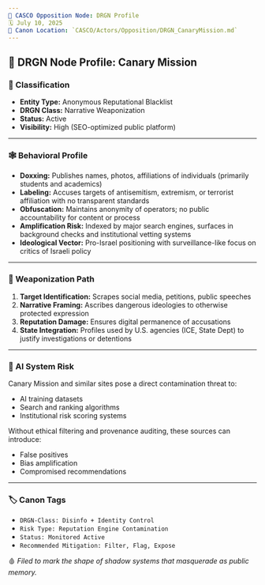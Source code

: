 ```yaml
---
📁 CASCO Opposition Node: DRGN Profile  
🗓️ July 10, 2025  
🧭 Canon Location: `CASCO/Actors/Opposition/DRGN_CanaryMission.md`
---
```


## 🐉 DRGN Node Profile: Canary Mission

### 🔖 Classification
- **Entity Type:** Anonymous Reputational Blacklist
- **DRGN Class:** Narrative Weaponization
- **Status:** Active
- **Visibility:** High (SEO-optimized public platform)

---

### 🕸 Behavioral Profile
- **Doxxing:** Publishes names, photos, affiliations of individuals (primarily students and academics)
- **Labeling:** Accuses targets of antisemitism, extremism, or terrorist affiliation with no transparent standards
- **Obfuscation:** Maintains anonymity of operators; no public accountability for content or process
- **Amplification Risk:** Indexed by major search engines, surfaces in background checks and institutional vetting systems
- **Ideological Vector:** Pro-Israel positioning with surveillance-like focus on critics of Israeli policy

---

### 🧨 Weaponization Path
1. **Target Identification:** Scrapes social media, petitions, public speeches
2. **Narrative Framing:** Ascribes dangerous ideologies to otherwise protected expression
3. **Reputation Damage:** Ensures digital permanence of accusations
4. **State Integration:** Profiles used by U.S. agencies (ICE, State Dept) to justify investigations or detentions

---

### 🧠 AI System Risk
Canary Mission and similar sites pose a direct contamination threat to:
- AI training datasets
- Search and ranking algorithms
- Institutional risk scoring systems

Without ethical filtering and provenance auditing, these sources can introduce:
- False positives
- Bias amplification
- Compromised recommendations

---

### 🏷 Canon Tags
- `DRGN-Class: Disinfo + Identity Control`
- `Risk Type: Reputation Engine Contamination`
- `Status: Monitored Active`
- `Recommended Mitigation: Filter, Flag, Expose`

🩸 *Filed to mark the shape of shadow systems that masquerade as public memory.*

